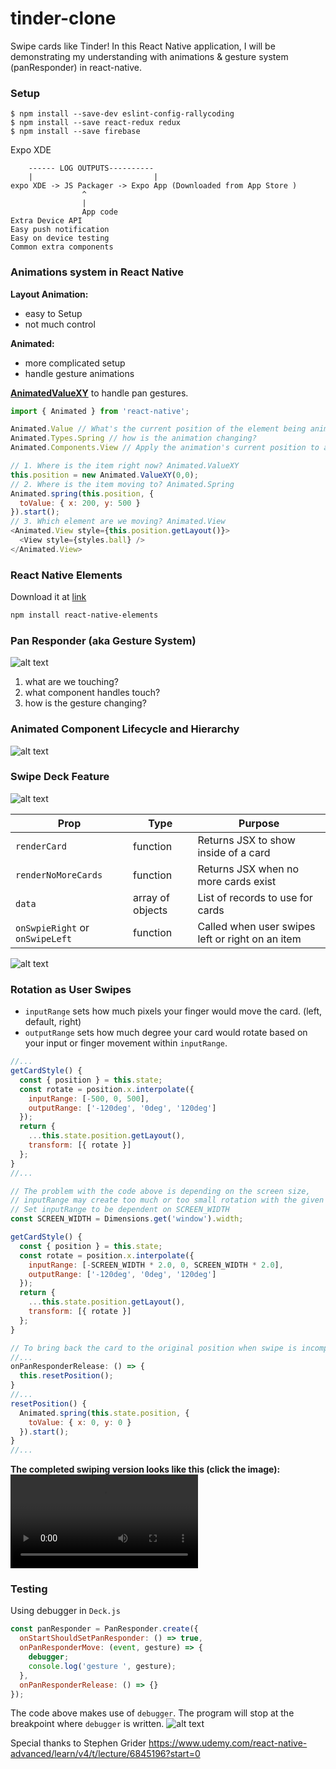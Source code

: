 # tinder-clone
Swipe cards like Tinder!
In this React Native application, I will be demonstrating my understanding with animations & gesture system (panResponder) in react-native.


### Setup
```
$ npm install --save-dev eslint-config-rallycoding
$ npm install --save react-redux redux
$ npm install --save firebase
```

Expo XDE
```
    ------ LOG OUTPUTS----------
    |                           |
expo XDE -> JS Packager -> Expo App (Downloaded from App Store )
                ^
                |
                App code
Extra Device API
Easy push notification
Easy on device testing
Common extra components
```
### Animations system in React Native

**Layout Animation:**
* easy to Setup
* not much control

**Animated:**
* more complicated setup
* handle gesture animations

**[AnimatedValueXY](http://facebook.github.io/react-native/releases/0.44/docs/animated.html#animatedvaluexy)** to handle pan gestures.

```js
import { Animated } from 'react-native';

Animated.Value // What's the current position of the element being animated?
Animated.Types.Spring // how is the animation changing?
Animated.Components.View // Apply the animation's current position to an actual Component

// 1. Where is the item right now? Animated.ValueXY
this.position = new Animated.ValueXY(0,0);
// 2. Where is the item moving to? Animated.Spring
Animated.spring(this.position, {
  toValue: { x: 200, y: 500 }
}).start();
// 3. Which element are we moving? Animated.View
<Animated.View style={this.position.getLayout()}>
  <View style={styles.ball} />
</Animated.View>
```

### React Native Elements
Download it at [link](https://github.com/react-native-training/react-native-elements)
```bash
npm install react-native-elements
```

### Pan Responder (aka Gesture System)
![alt text](demo/panResponderSystem.png "Pan Responder System")

1) what are we touching?
2) what component handles touch?
3) how is the gesture changing?


### Animated Component Lifecycle and Hierarchy
![alt text](demo/animatedComponentLifeCycle.png "Hierarchy and Lifecycle")


### Swipe Deck Feature
![alt text](demo/swipeDeck.png "swipe deck")

Prop  | Type  | Purpose
----- | ----- | -------
`renderCard`  |  function  |  Returns JSX to show inside of a card
`renderNoMoreCards`  |  function  |  Returns JSX when no more cards exist
`data`  |  array of objects  |  List of records to use for cards
`onSwpieRight` or `onSwipeLeft`  |  function  |  Called when user swipes left or right on an item

![alt text](demo/swipeDeckProps.png "swipe deck props")

### Rotation as User Swipes

* `inputRange` sets how much pixels your finger would move the card. (left, default, right)
* `outputRange` sets how much degree your card would rotate based on your input or finger movement within `inputRange`.
```js
//...
getCardStyle() {
  const { position } = this.state;
  const rotate = position.x.interpolate({
    inputRange: [-500, 0, 500],
    outputRange: ['-120deg', '0deg', '120deg']
  });
  return {
    ...this.state.position.getLayout(),
    transform: [{ rotate }]
  };
}
//...

// The problem with the code above is depending on the screen size,
// inputRange may create too much or too small rotation with the given values.
// Set inputRange to be dependent on SCREEN_WIDTH
const SCREEN_WIDTH = Dimensions.get('window').width;

getCardStyle() {
  const { position } = this.state;
  const rotate = position.x.interpolate({
    inputRange: [-SCREEN_WIDTH * 2.0, 0, SCREEN_WIDTH * 2.0],
    outputRange: ['-120deg', '0deg', '120deg']
  });
  return {
    ...this.state.position.getLayout(),
    transform: [{ rotate }]
  };
}

// To bring back the card to the original position when swipe is incomplete (Deck.js)
//...
onPanResponderRelease: () => {
  this.resetPosition();
}
//...
resetPosition() {
  Animated.spring(this.state.position, {
    toValue: { x: 0, y: 0 }
  }).start();
}
//...

```
**The completed swiping version looks like this (click the image):**
![Watch the video](demo/swipeVideo.mov)


### Testing
Using debugger in `Deck.js`
```js
const panResponder = PanResponder.create({
  onStartShouldSetPanResponder: () => true,
  onPanResponderMove: (event, gesture) => {
    debugger;
    console.log('gesture ', gesture);
  },
  onPanResponderRelease: () => {}
});
```
The code above makes use of `debugger`. The program will stop at the breakpoint where `debugger` is written.
![alt text](demo/debugger.png "debugger")


Special thanks to Stephen Grider
https://www.udemy.com/react-native-advanced/learn/v4/t/lecture/6845196?start=0
